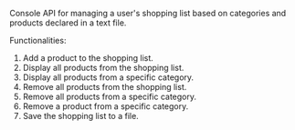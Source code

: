 Console API for managing a user's shopping list based on categories and products declared in a text file.

Functionalities:
1. Add a product to the shopping list.
2. Display all products from the shopping list.
3. Display all products from a specific category.
4. Remove all products from the shopping list.
5. Remove all products from a specific category.
6. Remove a product from a specific category.
7. Save the shopping list to a file.
